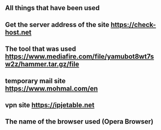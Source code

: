 All things that have been used
--------------------------
Get the server address of the site
https://check-host.net
--------------------------------
The tool that was used
https://www.mediafire.com/file/yamubot8wt7sw2z/hammer.tar.gz/file
-----------------------
temporary mail site
https://www.mohmal.com/en
------------------------
vpn site
https://ipjetable.net
-----------------------
The name of the browser used (Opera Browser)
------------------------
